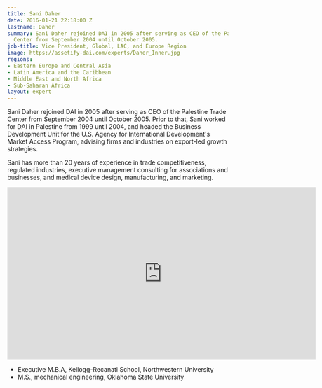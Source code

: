 ```yaml
---
title: Sani Daher
date: 2016-01-21 22:18:00 Z
lastname: Daher
summary: Sani Daher rejoined DAI in 2005 after serving as CEO of the Palestine Trade
  Center from September 2004 until October 2005.
job-title: Vice President, Global, LAC, and Europe Region
image: https://assetify-dai.com/experts/Daher_Inner.jpg
regions:
- Eastern Europe and Central Asia
- Latin America and the Caribbean
- Middle East and North Africa
- Sub-Saharan Africa
layout: expert
---
```


Sani Daher rejoined DAI in 2005 after serving as CEO of the Palestine Trade Center from September 2004 until October 2005. Prior to that, Sani worked for DAI in Palestine from 1999 until 2004, and headed the Business Development Unit for the U.S. Agency for International Development's Market Access Program, advising firms and industries on export-led growth strategies.

Sani has more than 20 years of experience in trade competitiveness, regulated industries, executive management consulting for associations and businesses, and medical device design, manufacturing, and marketing. 

<iframe allowfullscreen="" frameborder="0" height="394" mozallowfullscreen="" src="https://player.vimeo.com/video/35280917?title=0&amp;byline=0&amp;portrait=0" webkitallowfullscreen="" width="703"></iframe>

* Executive M.B.A, Kellogg-Recanati School, Northwestern University
* M.S., mechanical engineering, Oklahoma State University